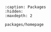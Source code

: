 ```{include} ../../README.md
```
```{toctree}
:caption: Packages
:hidden:
:maxdepth: 2

packages/homepage
```

<!-- packages/homepage
```{toctree}
:maxdepth: 2
:caption: Blog posts
:hidden
:includehidden

``` -->
